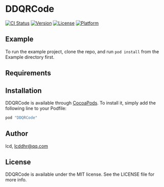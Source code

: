 # DDQRCode

[![CI Status](http://img.shields.io/travis/lcd/DDQRCode.svg?style=flat)](https://travis-ci.org/lcd/DDQRCode)
[![Version](https://img.shields.io/cocoapods/v/DDQRCode.svg?style=flat)](http://cocoapods.org/pods/DDQRCode)
[![License](https://img.shields.io/cocoapods/l/DDQRCode.svg?style=flat)](http://cocoapods.org/pods/DDQRCode)
[![Platform](https://img.shields.io/cocoapods/p/DDQRCode.svg?style=flat)](http://cocoapods.org/pods/DDQRCode)

## Example

To run the example project, clone the repo, and run `pod install` from the Example directory first.

## Requirements

## Installation

DDQRCode is available through [CocoaPods](http://cocoapods.org). To install
it, simply add the following line to your Podfile:

```ruby
pod "DDQRCode"
```

## Author

lcd, lcddhr@qq.com

## License

DDQRCode is available under the MIT license. See the LICENSE file for more info.
